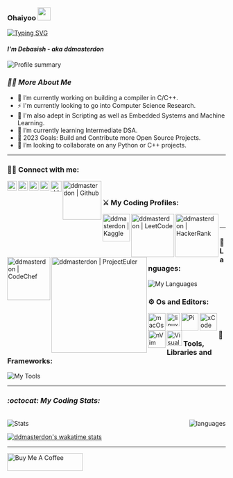 ###  Ohaiyoo <img src="https://user-images.githubusercontent.com/42378118/110234147-e3259600-7f4e-11eb-95be-0c4047144dea.gif" width="30">

[![Typing SVG](https://readme-typing-svg.herokuapp.com?size=18&duration=1200&color=12D7F7&lines=Eat;Sleep;Code;Anime;Repeat&width=99&height=20&vCenter=true)](https://git.io/typing-svg)

#### _I'm Debasish - aka ddmasterdon_

<img align="center" alt="Profile summary" src="http://github-profile-summary-cards.vercel.app/api/cards/profile-details?username=debasish-dutta&theme=blueberry" />

### _🕵️‍♂️ More About Me_
- 🔭 I’m currently working on building a compiler in C/C++.
- ⚡ I'm currently looking to go into Computer Science Research. 
- 🦖 I'm also adept in Scripting as well as Embedded Systems and Machine Learning.
- 🌱 I’m currently learning Intermediate DSA.
- 🥅 2023 Goals: Build and Contribute more Open Source Projects.
- 👯 I’m looking to collaborate on any Python or C++ projects.
<!---- 🤔 I’m looking for help with ...
<!---- 💬 Ask me about ...
<!---- 📫 How to reach me: ...
<!---- 😄 Pronouns: ...
<!---- ⚡ Fun fact: ... --->

---

### 🫰🏻 Connect with me: 

[<img align="left" alt="ddmasterdon | Website" width="22px" src="https://cdn4.iconfinder.com/data/icons/essentials-74/24/004_-_Website-512.png" />][website]
<a href="mailto:ddmasterdon@gmail.com"> <img align="left" alt="ddmasterdon | Gmail" width="22px" src="https://cdn1.iconfinder.com/data/icons/google-new-logos-1/32/gmail_new_logo-512.png"/></a>
[<img align="left" alt="ddmasterdon | Twitter" width="22px" src="https://cdn2.iconfinder.com/data/icons/social-media-2285/512/1_Twitter_colored_svg-256.png" target="_blank"/>][twitter] 
<!-- ![Twitter](https://img.shields.io/twitter/follow/ddmasterdon?label=Follow&style=social) --->
[<img align="left" alt="ddmasterdon | LinkedIn" width="22px" src="https://cdn2.iconfinder.com/data/icons/social-media-2285/512/1_Linkedin_unofficial_colored_svg-256.png" target="_blank"/>][linkedin]
<!-- [<img align="left" alt="ddmasterdon | Instagram" width="22px" src="https://cdn2.iconfinder.com/data/icons/social-media-2285/512/1_Instagram_colored_svg_1-256.png" target="_blank"/>][instagram] --->
[<img align="left" alt="ddmasterdon | Codepen" width="25px" src="https://cdn3.iconfinder.com/data/icons/popular-services-brands/512/codepen-512.png" target="_blank" />][codepen]
[<img align="left" alt="ddmasterdon | Github" width="89px" src="https://img.shields.io/github/followers/debasish-dutta?label=Follow&style=social" target="_blank" />][github]


<br />

### ⚔️ My Coding Profiles:

[<img align="left" alt="ddmasterdon | Kaggle" width="63px" src="https://www.kaggle.com/static/images/site-logo.svg" target="_blank" />][kaggle]
[<img align="left" alt="ddmasterdon | LeetCode" width="99px" src="https://theme.zdassets.com/theme_assets/9008406/036323c6afd10392aa5b7e3a2eb7557d17955c81.png" target="_blank"/>][leetCode]
[<img align="left" alt="ddmasterdon | HackerRank" width="99px" src="https://hrcdn.net/fcore/assets/brand/logo-new-white-green-a5cb16e0ae.svg" target="_blank"/>][hackerRank]
[<img align="left" alt="ddmasterdon | CodeChef" width="99px" src="https://cdn.codechef.com/images/cc-logo.svg"/>][codeChef]
[<img align="left" alt="ddmasterdon | ProjectEuler" width="220px" src="https://projecteuler.net/profile/ddmasterdon.png"/>][projectEuler]

<br />

---

### 🧮 Languages:

<!-- <img align="left" alt="C++" width="36px" src="https://raw.githubusercontent.com/github/explore/180320cffc25f4ed1bbdfd33d4db3a66eeeeb358/topics/cpp/cpp.png" />
<img align="left" alt="Python" width="36px" src="https://raw.githubusercontent.com/github/explore/80688e429a7d4ef2fca1e82350fe8e3517d3494d/topics/python/python.png" />
<img align="left" alt="C" width="36px" src="https://raw.githubusercontent.com/github/explore/f3e22f0dca2be955676bc70d6214b95b13354ee8/topics/c/c.png" />
<img align="left" alt="JS" width="36px" src="https://raw.githubusercontent.com/github/explore/80688e429a7d4ef2fca1e82350fe8e3517d3494d/topics/javascript/javascript.png" /> -->
![My Languages](https://skillicons.dev/icons?i=c,cpp,py,js,java)
<br />

### ⚙️ Os and Editors:

<img align="left" alt="macOs" width="40px" src="https://media.macosicons.com/parse/files/macOSicons/6427eebb78471a053028605142d645ce_low_res_M1_Mac.png" />
<img align="left" alt="linux" width="30px" src="https://upload.wikimedia.org/wikipedia/commons/thumb/3/35/Tux.svg/300px-Tux.svg.png" />
<img align="left" alt="Pi" padding-right="40px" width="40px" src="https://media.macosicons.com/parse/files/macOSicons/f88326a668d959046a161ab54890fd30_low_res_Raspberry_Pi_Imager.png" />

<img align="left" alt="xCode" width="40px" src="https://developer.apple.com/assets/elements/icons/xcode-12/xcode-12-96x96_2x.png" />
<img align="left" alt="nVim" width="40px" src="https://media.macosicons.com/parse/files/macOSicons/b70b9754110472322ea6611c6b340ab0_low_res_Neovim__dark_.png" />
<img align="left" alt="Visual Studio Code" width="35px" src="https://cdn.icon-icons.com/icons2/2107/PNG/512/file_type_vscode_icon_130084.png" />

<br />

### 🧰 Tools, Libraries and Frameworks:

<!-- <img align="left" alt="Tensorflow" width="26px" src="https://raw.githubusercontent.com/github/explore/80688e429a7d4ef2fca1e82350fe8e3517d3494d/topics/tensorflow/tensorflow.png" />
<img align="left" alt="Gatsby" width="26px" src="https://raw.githubusercontent.com/github/explore/e94815998e4e0713912fed477a1f346ec04c3da2/topics/gatsby/gatsby.png" />
<img align="left" alt="Sckit-learn" width="26px" src="https://upload.wikimedia.org/wikipedia/commons/thumb/0/05/Scikit_learn_logo_small.svg/220px-Scikit_learn_logo_small.svg.png" />
<img align="left" alt="Anaconda" width="26px" src="https://avatars2.githubusercontent.com/u/1158637?s=200&v=4" />
<img align="left" alt="jupyter" width="26px" src="https://raw.githubusercontent.com/github/explore/80688e429a7d4ef2fca1e82350fe8e3517d3494d/topics/jupyter-notebook/jupyter-notebook.png" />
<img align="left" alt="GitHub" width="26px" src="https://raw.githubusercontent.com/github/explore/78df643247d429f6cc873026c0622819ad797942/topics/github/github.png" />
<img align="left" alt="HTML5" width="26px" src="https://raw.githubusercontent.com/github/explore/80688e429a7d4ef2fca1e82350fe8e3517d3494d/topics/terminal/terminal.png" /> -->
![My Tools](https://skillicons.dev/icons?i=git,vim,bash,cmake,md,bots,html,css,latex,nextjs,graphql,tailwind,mongodb,flask,gatsby,postgres,tensorflow,pytorch,ps,arduino&perline=10)
<br />

---

### _:octocat: My Coding Stats:_

<br>

<div> 
<img align="" alt="Stats" src="https://github-readme-stats-ddmasterdon.vercel.app/api?username=debasish-dutta&count_private=true&show_icons=true&theme=cobalt" />
<img align="right" alt="languages" src="https://github-readme-stats-ddmasterdon.vercel.app/api/top-langs/?username=debasish-dutta&theme=aura&layout=compact&hide=php" />
<!-- <img align="right" alt="languages" src="http://github-profile-summary-cards.vercel.app/api/cards/productive-time?username=vn7n24fzkq&theme=default&utcOffset=8" /> -->
</div>

[![ddmasterdon's wakatime stats](http://github-readme-stats-ddmasterdon.vercel.app/api/wakatime?username=ddmasterdon&layout=compact&theme=dracula&range=all_time)](https://wakatime.com/@ddmasterdon)

---

<a align="left" href="https://www.buymeacoffee.com/ddmasterdon" target="_blank"><img src="https://www.buymeacoffee.com/assets/img/guidelines/download-assets-sm-1.svg" alt="Buy Me A Coffee" height="41" width="174"></a>


[website]: https://debasishdutta.is-a.dev/
[Github]: https://github.com/debasish-dutta
[Kaggle]: https://www.kaggle.com/ddmasterdon
[twitter]: https://twitter.com/ddmasterdon
[codepen]: https://codepen.io/ddmasterdon
[youtube]: https://youtube.com/ddmasterdon
[instagram]: https://instagram.com/ddmasterdon
[linkedin]: https://linkedin.com/in/debasish-
[leetCode]: https://leetcode.com/ddmasterdon/
[hackerRank]: https://www.hackerrank.com/ddmasterdon
[projectEuler]: https://projecteuler.net/
[codeChef]: https://www.codechef.com/users/ddmasterdon
